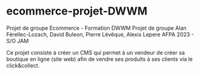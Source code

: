 # ecommerce-projet-DWWM
Projet de groupe Ecommerce - Formation DWWM
Projet de groupe Alan Férellec-Lozach, David Buleon, Pierre Lévêque, Alexis Lepere
AFPA 2023 - S/O JAM

Ce projet consiste à créer un CMS qui permet à un vendeur de créer sa boutique en
ligne (site web) afin de vendre ses produits à ses clients via le click&collect.
